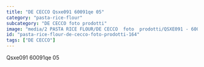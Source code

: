 ```yaml
---
title: "DE CECCO Qsxe091 60091qe 05"
category: "pasta-rice-flour"
subcategory: "DE CECCO foto prodotti"
image: "media/2 PASTA RICE FLOUR/DE CECCO  foto  prodotti/QSXE091 - 60091QE-05.jpg"
id: "pasta-rice-flour-de-cecco-foto-prodotti-164"
tags: ["DE CECCO"]
---
```


Qsxe091 60091qe 05
